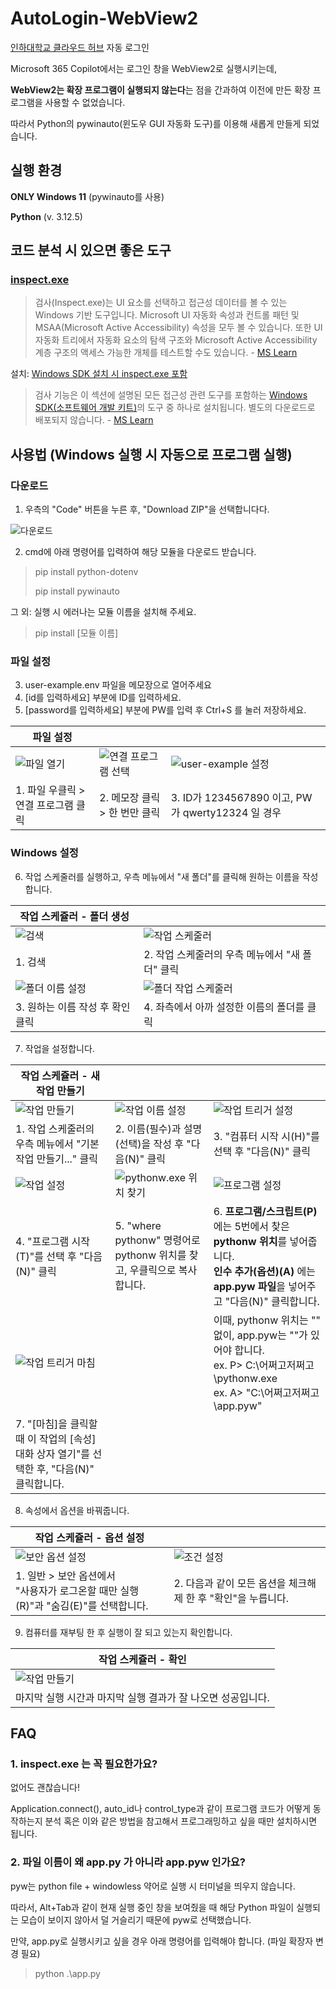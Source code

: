 # AutoLogin-WebView2
[인하대학교 클라우드 허브](https://cloud.inha.ac.kr/) 자동 로그인

Microsoft 365 Copilot에서는 로그인 창을 WebView2로 실행시키는데,

**WebView2는 확장 프로그램이 실행되지 않는다**는 점을 간과하여 이전에 만든 확장 프로그램을 사용할 수 없었습니다.

따라서 Python의 pywinauto(윈도우 GUI 자동화 도구)를 이용해 새롭게 만들게 되었습니다.

## 실행 환경
**ONLY Windows 11** (pywinauto를 사용)

**Python** (v. 3.12.5)

## 코드 분석 시 있으면 좋은 도구
### [inspect.exe](https://learn.microsoft.com/ko-kr/windows/win32/winauto/inspect-objects)
> 검사(Inspect.exe)는 UI 요소를 선택하고 접근성 데이터를 볼 수 있는 Windows 기반 도구입니다. Microsoft UI 자동화 속성과 컨트롤 패턴 및 MSAA(Microsoft Active Accessibility) 속성을 모두 볼 수 있습니다. 또한 UI 자동화 트리에서 자동화 요소의 탐색 구조와 Microsoft Active Accessibility 계층 구조의 액세스 가능한 개체를 테스트할 수도 있습니다. - [MS Learn](https://learn.microsoft.com/ko-kr/windows/win32/winauto/inspect-objects)

설치: [Windows SDK 설치 시 inspect.exe 포함](https://go.microsoft.com/fwlink/?linkid=2313119)
> 검사 기능은 이 섹션에 설명된 모든 접근성 관련 도구를 포함하는 [Windows SDK(소프트웨어 개발 키트)](https://developer.microsoft.com/en-us/windows/downloads/windows-sdk/)의 도구 중 하나로 설치됩니다. 별도의 다운로드로 배포되지 않습니다. - [MS Learn](https://learn.microsoft.com/ko-kr/windows/win32/winauto/inspect-objects)

## 사용법 (Windows 실행 시 자동으로 프로그램 실행)
### 다운로드
1. 우측의 "Code" 버튼을 누른 후, "Download ZIP"을 선택합니다다.

![다운로드](./usage/download.png)

2. cmd에 아래 명령어를 입력하여 해당 모듈을 다운로드 받습니다.
> pip install python-dotenv
> 
> pip install pywinauto

그 외: 실행 시 에러나는 모듈 이름을 설치해 주세요.
> 
> pip install [모듈 이름] 

### 파일 설정
3. user-example.env 파일을 메모장으로 열어주세요
4. [id를 입력하세요] 부분에 ID를 입력하세요.
5. [password를 입력하세요] 부분에 PW를 입력 후 Ctrl+S 를 눌러 저장하세요.

|파일 설정|||
|--|--|--|
|![파일 열기](./usage/user-example_open.png)|![연결 프로그램 선택](./usage/user-example_open1.png)|![user-example 설정](./usage/user-example_setting.png)|
|1. 파일 우클릭 > 연결 프로그램 클릭|2. 메모장 클릭 > 한 번만 클릭|3. ID가 1234567890 이고, PW가 qwerty12324 일 경우|



### Windows 설정
6. 작업 스케줄러를 실행하고, 우측 메뉴에서 "새 폴더"를 클릭해 원하는 이름을 작성합니다.

|작업 스케쥴러 - 폴더 생성||
|--|--|
|![검색](./usage/search.png)|![작업 스케줄러](./usage/scheduler.png)|
|1. 검색|2. 작업 스케줄러의 우측 메뉴에서 "새 폴더" 클릭|
|![폴더 이름 설정](./usage/name.png)|![폴더 작업 스케줄러](./usage/scheduler-user.png)|
|3. 원하는 이름 작성 후 확인 클릭|4. 좌측에서 아까 설정한 이름의 폴더를 클릭|

7. 작업을 설정합니다.

|작업 스케쥴러 - 새 작업 만들기|||
|--|--|--|
|![작업 만들기](./usage/make.png)|![작업 이름 설정](./usage/make-name.png)|![작업 트리거 설정](./usage/make-trigger.png)|
|1. 작업 스케줄러의 우측 메뉴에서 "기본 작업 만들기..." 클릭|2. 이름(필수)과 설명(선택)을 작성 후 "다음(N)" 클릭|3. "컴퓨터 시작 시(H)"를 선택 후 "다음(N)" 클릭|
|![작업 설정](./usage/make-task.png)|![pythonw.exe 위치 찾기](./usage/cmd.png)|![프로그램 설정](./usage/make-start.png)|
|4. "프로그램 시작(T)"를 선택 후 "다음(N)" 클릭|5. "where pythonw" 명령어로<br>pythonw 위치를 찾고, 우클릭으로 복사합니다.|6. **프로그램/스크립트(P)** 에는 5번에서 찾은 **pythonw 위치**를 넣어줍니다.<br>**인수 추가(옵션)(A)** 에는 **app.pyw 파일**을 넣어주고 "다음(N)" 클릭합니다.|
|![작업 트리거 마침](./usage/make-finish.png)||이때, pythonw 위치는 "" 없이, app.pyw는 ""가 있어야 합니다.<br>ex. P> C:\어쩌고저쩌고\pythonw.exe<br>ex. A> "C:\어쩌고저쩌고\app.pyw"|
|7. "[마침]을 클릭할 때 이 작업의 [속성] 대화 상자 열기"를 선택한 후, "다음(N)" 클릭합니다.|||

8. 속성에서 옵션을 바꿔줍니다.

|작업 스케쥴러 - 옵션 설정||
|--|--|
|![보안 옵션 설정](./usage/security.png)|![조건 설정](./usage/if.png)|
|1. 일반 > 보안 옵션에서<br>"사용자가 로그온할 때만 실행(R)"과 "숨김(E)"를 선택합니다.|2. 다음과 같이 모든 옵션을 체크해제 한 후 "확인"을 누릅니다.|

9. 컴퓨터를 재부팅 한 후 실행이 잘 되고 있는지 확인합니다.

|작업 스케쥴러 - 확인|
|--|
|![작업 만들기](./usage/check.png)|
|마지막 실행 시간과 마지막 실행 결과가 잘 나오면 성공입니다.|

## FAQ
### 1. inspect.exe 는 꼭 필요한가요?
없어도 괜찮습니다!

Application.connect(), auto_id나 control_type과 같이 프로그램 코드가 어떻게 동작하는지 분석 혹은 이와 같은 방법을 참고해서 프로그래밍하고 싶을 때만 설치하시면 됩니다.

### 2. 파일 이름이 왜 app.py 가 아니라 app.pyw 인가요?
pyw는 python file + windowless 약어로 실행 시 터미널을 띄우지 않습니다.

따라서, Alt+Tab과 같이 현재 실행 중인 창을 보여줬을 때 해당 Python 파일이 실행되는 모습이 보이지 않아서 덜 거슬리기 때문에 pyw로 선택했습니다.

만약, app.py로 실행시키고 싶을 경우 아래 명령어를 입력해야 합니다. (파일 확장자 변경 필요)
> python .\app.py
